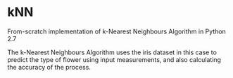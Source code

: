 # kNN
From-scratch implementation of k-Nearest Neighbours Algorithm in Python 2.7

The k-Nearest Neighbours Algorithm uses the iris dataset in this case to predict the type of flower using input measurements, and also calculating the accuracy of the process.
